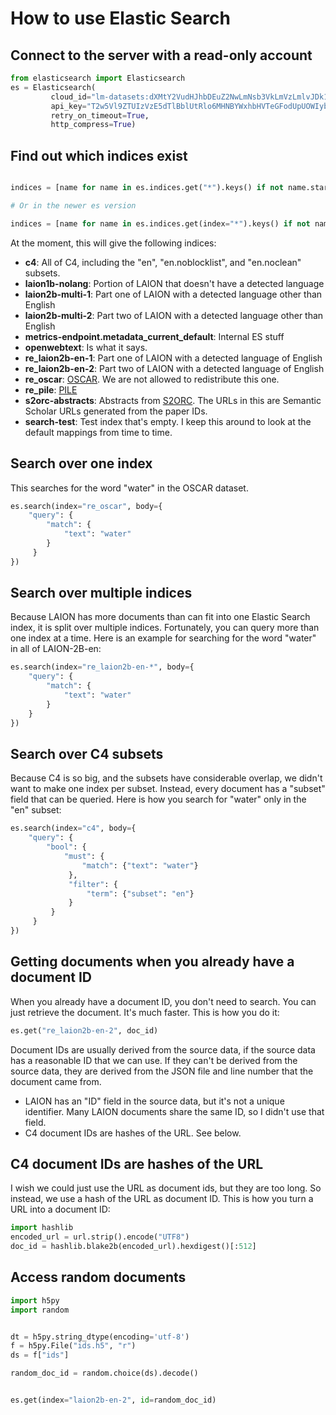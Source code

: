 How to use Elastic Search
=========================

Connect to the server with a read-only account
----------------------------------------------

```Python
from elasticsearch import Elasticsearch
es = Elasticsearch(
         cloud_id="lm-datasets:dXMtY2VudHJhbDEuZ2NwLmNsb3VkLmVzLmlvJDk1N2U5ODIwZDUxNTQ0YWViMjk0MmQwNzI1NjE0OTQ2JDhkN2M0OWMyZDEzMTRiNmM4NDNhNGEwN2U4NDE5NjRl",
         api_key="T2w5Vl9ZTUIzVzE5dTlBblUtRlo6MHNBYWxhbHVTeGFodUpUOWIybkNNZw==",
         retry_on_timeout=True,
         http_compress=True)
```

Find out which indices exist
----------------------------
```Python

indices = [name for name in es.indices.get("*").keys() if not name.startswith(".")]

# Or in the newer es version

indices = [name for name in es.indices.get(index="*").keys() if not name.startswith(".")]
```

At the moment, this will give the following indices:
 * **c4**: All of C4, including the "en", "en.noblocklist", and "en.noclean" subsets.
 * **laion1b-nolang**: Portion of LAION that doesn't have a detected language
 * **laion2b-multi-1**: Part one of LAION with a detected language other than English
 * **laion2b-multi-2**: Part two of LAION with a detected language other than English
 * **metrics-endpoint.metadata_current_default**: Internal ES stuff
 * **openwebtext**: Is what it says.
 * **re_laion2b-en-1**: Part one of LAION with a detected language of English
 * **re_laion2b-en-2**: Part two of LAION with a detected language of English
 * **re_oscar**: [OSCAR](https://oscar-project.org). We are not allowed to redistribute this one.
 * **re_pile**: [PILE](https://pile.eleuther.ai)
 * **s2orc-abstracts**: Abstracts from [S2ORC](https://github.com/allenai/s2orc). The URLs in this are Semantic Scholar URLs generated from the paper IDs.
 * **search-test**: Test index that's empty. I keep this around to look at the default mappings from time to time.
 
Search over one index
---------------------

This searches for the word "water" in the OSCAR dataset.

```Python
es.search(index="re_oscar", body={
    "query": {
        "match": {
            "text": "water"
        }
     }
})
```

Search over multiple indices
----------------------------

Because LAION has more documents than can fit into one Elastic Search index, it is split over multiple indices.
Fortunately, you can query more than one index at a time. Here is an example for searching for the word "water" in all of LAION-2B-en:

```Python
es.search(index="re_laion2b-en-*", body={
    "query": {
        "match": {
            "text": "water"
        }
    }
})
```

Search over C4 subsets
----------------------

Because C4 is so big, and the subsets have considerable overlap, we didn't want to make one index per subset.
Instead, every document has a "subset" field that can be queried.
Here is how you search for "water" only in the "en" subset:

```Python
es.search(index="c4", body={
    "query": {
        "bool": {
            "must": {
                "match": {"text": "water"}
             },
             "filter": {
                 "term": {"subset": "en"}
             }
         }
     }
})
```


Getting documents when you already have a document ID
-----------------------------------------------------

When you already have a document ID, you don't need to search.
You can just retrieve the document.
It's much faster.
This is how you do it:

```Python
es.get("re_laion2b-en-2", doc_id)
```

Document IDs are usually derived from the source data, if the source data has a reasonable ID that we can use.
If they can't be derived from the source data, they are derived from the JSON file and line number that the document came from.
 * LAION has an "ID" field in the source data, but it's not a unique identifier. Many LAION documents share the same ID, so I didn't use that field.
 * C4 document IDs are hashes of the URL. See below.


C4 document IDs are hashes of the URL
-------------------------------------

I wish we could just use the URL as document ids, but they are too long.
So instead, we use a hash of the URL as document ID.
This is how you turn a URL into a document ID:

```Python
import hashlib
encoded_url = url.strip().encode("UTF8")
doc_id = hashlib.blake2b(encoded_url).hexdigest()[:512]
```

Access random documents
------------------------
```Python
import h5py
import random


dt = h5py.string_dtype(encoding='utf-8')
f = h5py.File("ids.h5", "r")
ds = f["ids"]

random_doc_id = random.choice(ds).decode()


es.get(index="laion2b-en-2", id=random_doc_id)
```